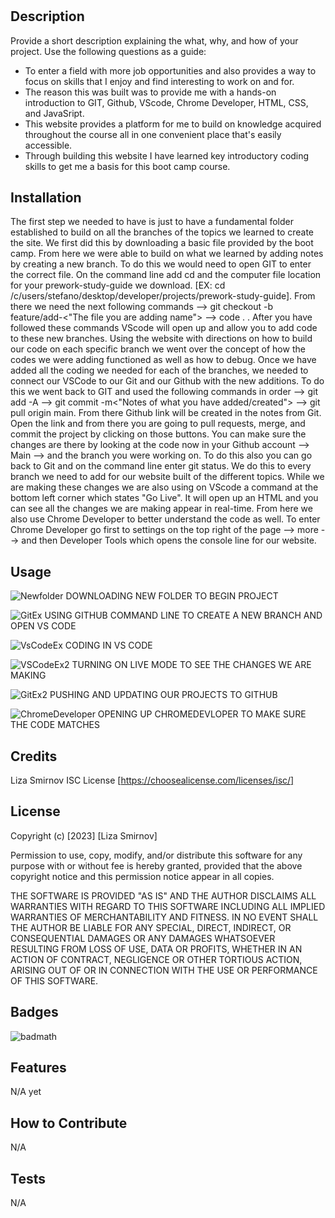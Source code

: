 # <Your-Project-Title>

## Description

Provide a short description explaining the what, why, and how of your project. Use the following questions as a guide:

- To enter a field with more job opportunities and also provides a way to focus on skills that I enjoy and find interesting to work on and for. 
- The reason this was built was to provide me with a hands-on introduction to GIT, Github, VScode, Chrome Developer, HTML, CSS, and JavaSript.
- This website provides a platform for me to build on knowledge acquired throughout the course all in one convenient place that's easily accessible.
- Through building this website I have learned key introductory coding skills to get me a basis for this boot camp course.


## Installation

The first step we needed to have is just to have a fundamental folder established to build on all the branches of the topics we learned to create the site. We first did this by downloading a basic file provided by the boot camp. From here we were able to build on what we learned by adding notes by creating a new branch. To do this we would need to open GIT to enter the correct file. On the command line add cd and the computer file location for your prework-study-guide we download. [EX: cd /c/users/stefano/desktop/developer/projects/prework-study-guide]. From there we need the next following commands -->  git checkout -b feature/add-<"The file you are adding name"> --> code . . After you have followed these commands VScode will open up and allow you to add code to these new branches. Using the website with directions on how to build our code on each specific branch we went over the concept of how the codes we were adding functioned as well as how to debug. Once we have added all the coding we needed for each of the branches, we needed to connect our VSCode to our Git and our Github with the new additions. To do this we went back to GIT and used the following commands in order --> git add -A --> git commit -m<"Notes of what you have added/created"> --> git pull origin main. From there  Github link will be created in the notes from Git. Open the link and from there you are going to pull requests, merge, and commit the project by clicking on those buttons. You can make sure the changes are there by looking at the code now in your Github account --> Main --> and the branch you were working on. To do this also you can go back to Git and on the command line enter git status. We do this to every branch we need to add for our website built of the different topics. While we are making these changes we are also using on VScode a command at the bottom left corner which states "Go Live". It will open up an HTML and you can see all the changes we are making appear in real-time. From here we also use Chrome Developer to better understand the code as well. To enter Chrome Developer go first to settings on the top right of the page --> more --> and then Developer Tools which opens the console line for our website. 


## Usage

![Newfolder](https://user-images.githubusercontent.com/122588135/215420036-67e78e44-8ec5-44d6-b2de-555b88183179.JPG)
DOWNLOADING NEW FOLDER TO BEGIN PROJECT

![GitEx](https://user-images.githubusercontent.com/122588135/215419370-b691fdae-f264-45dd-a334-952d38a5a80d.JPG)
USING GITHUB COMMAND LINE TO CREATE A NEW BRANCH AND OPEN VS CODE

![VsCodeEx](https://user-images.githubusercontent.com/122588135/215419395-aa4d0b7c-994f-4ff2-9806-c29496429413.JPG)
CODING IN VS CODE

![VSCodeEx2](https://user-images.githubusercontent.com/122588135/215419408-89c032a3-ee01-425a-865e-cde6819c351c.JPG)
TURNING ON LIVE MODE TO SEE THE CHANGES WE ARE MAKING

![GitEx2](https://user-images.githubusercontent.com/122588135/215419382-45193ad1-4b4e-4ab3-8502-5a341a6a7493.JPG)
PUSHING AND UPDATING OUR PROJECTS TO GITHUB

![ChromeDeveloper](https://user-images.githubusercontent.com/122588135/215419355-5a98d369-d831-444c-9a48-17e95aaa3821.JPG)
OPENING UP CHROMEDEVLOPER TO MAKE SURE THE CODE MATCHES


## Credits

Liza Smirnov
ISC License [https://choosealicense.com/licenses/isc/]

## License

Copyright (c) [2023] [Liza Smirnov]

Permission to use, copy, modify, and/or distribute this software for any
purpose with or without fee is hereby granted, provided that the above
copyright notice and this permission notice appear in all copies.

THE SOFTWARE IS PROVIDED "AS IS" AND THE AUTHOR DISCLAIMS ALL WARRANTIES WITH
REGARD TO THIS SOFTWARE INCLUDING ALL IMPLIED WARRANTIES OF MERCHANTABILITY
AND FITNESS. IN NO EVENT SHALL THE AUTHOR BE LIABLE FOR ANY SPECIAL, DIRECT,
INDIRECT, OR CONSEQUENTIAL DAMAGES OR ANY DAMAGES WHATSOEVER RESULTING FROM
LOSS OF USE, DATA OR PROFITS, WHETHER IN AN ACTION OF CONTRACT, NEGLIGENCE OR
OTHER TORTIOUS ACTION, ARISING OUT OF OR IN CONNECTION WITH THE USE OR
PERFORMANCE OF THIS SOFTWARE.

## Badges

![badmath](https://img.shields.io/github/languages/top/nielsenjared/badmath)


## Features

N/A yet

## How to Contribute

N/A

## Tests

N/A
